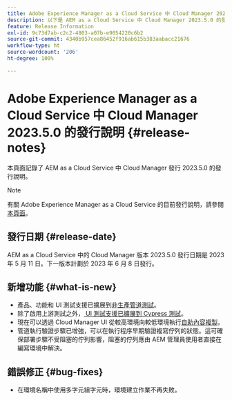 ```yaml
---
title: Adobe Experience Manager as a Cloud Service 中 Cloud Manager 2023.5.0 的發行說明
description: 以下是 AEM as a Cloud Service 中 Cloud Manager 2023.5.0 的發行說明。
feature: Release Information
exl-id: 9c73d7ab-c2c2-4803-a07b-e9054220c6b2
source-git-commit: 4340b957cea86452f916ab615b383aabacc21676
workflow-type: ht
source-wordcount: '206'
ht-degree: 100%

---
```



# Adobe Experience Manager as a Cloud Service 中 Cloud Manager 2023.5.0 的發行說明 {#release-notes}

本頁面記錄了 AEM as a Cloud Service 中 Cloud Manager 發行 2023.5.0 的發行說明。

>[!NOTE]
>
>有關 Adobe Experience Manager as a Cloud Service 的目前發行說明，請參閱[本頁面](/help/release-notes/release-notes-cloud/release-notes-current.md)。

## 發行日期 {#release-date}

AEM as a Cloud Service 中的 Cloud Manager 版本 2023.5.0 發行日期是 2023 年 5 月 11 日。下一版本計劃於 2023 年 6 月 8 日發行。

## 新增功能 {#what-is-new}

* 產品、功能和 UI 測試支援已擴展到[非生產管道測試](/help/implementing/cloud-manager/configuring-pipelines/configuring-non-production-pipelines.md)。
* 除了啟用上游測試之外，[ UI 測試支援已擴展到 Cypress 測試](/help/implementing/cloud-manager/ui-testing.md)。
* 現在可以透過 Cloud Manager UI 從較高環境向較低環境執行[自助內容複製](/help/implementing/developing/tools/content-copy.md)。
* 管道執行驗證步驟已增強，可以在執行程序早期驗證複寫佇列的狀態。這可確保部署步驟不受阻塞的佇列影響，阻塞的佇列應由 AEM 管理員使用者直接在編寫環境中解決。

## 錯誤修正 {#bug-fixes}

* 在環境名稱中使用多字元組字元時，環境建立作業不再失敗。
